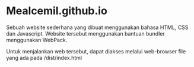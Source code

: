 # Mealcemil.github.io
Sebuah website sederhana yang dibuat menggunakan bahasa HTML, CSS dan Javascript. Website tersebut menggunakan bantuan bundler menggunakan WebPack.

Untuk menjalankan web tersebut, dapat diakses melalui web-browser file yang ada pada /dist/index.html
